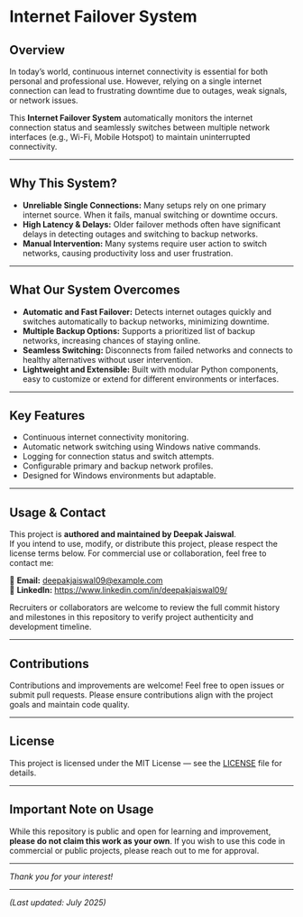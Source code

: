 # Internet Failover System

## Overview

In today’s world, continuous internet connectivity is essential for both personal and professional use. However, relying on a single internet connection can lead to frustrating downtime due to outages, weak signals, or network issues.

This **Internet Failover System** automatically monitors the internet connection status and seamlessly switches between multiple network interfaces (e.g., Wi-Fi, Mobile Hotspot) to maintain uninterrupted connectivity.

---

## Why This System?

- **Unreliable Single Connections:** Many setups rely on one primary internet source. When it fails, manual switching or downtime occurs.
- **High Latency & Delays:** Older failover methods often have significant delays in detecting outages and switching to backup networks.
- **Manual Intervention:** Many systems require user action to switch networks, causing productivity loss and user frustration.

---

## What Our System Overcomes

- **Automatic and Fast Failover:** Detects internet outages quickly and switches automatically to backup networks, minimizing downtime.
- **Multiple Backup Options:** Supports a prioritized list of backup networks, increasing chances of staying online.
- **Seamless Switching:** Disconnects from failed networks and connects to healthy alternatives without user intervention.
- **Lightweight and Extensible:** Built with modular Python components, easy to customize or extend for different environments or interfaces.

---

## Key Features

- Continuous internet connectivity monitoring.
- Automatic network switching using Windows native commands.
- Logging for connection status and switch attempts.
- Configurable primary and backup network profiles.
- Designed for Windows environments but adaptable.

---

## Usage & Contact

This project is **authored and maintained by Deepak Jaiswal**.  
If you intend to use, modify, or distribute this project, please respect the license terms below. For commercial use or collaboration, feel free to contact me:  

📧 **Email:** deepakjaiswal09@example.com  
🔗 **LinkedIn:** https://www.linkedin.com/in/deepakjaiswal09/  

Recruiters or collaborators are welcome to review the full commit history and milestones in this repository to verify project authenticity and development timeline.

---

## Contributions

Contributions and improvements are welcome! Feel free to open issues or submit pull requests. Please ensure contributions align with the project goals and maintain code quality.

---

## License

This project is licensed under the MIT License — see the [LICENSE](LICENSE) file for details.

---

## Important Note on Usage

While this repository is public and open for learning and improvement, **please do not claim this work as your own**. If you wish to use this code in commercial or public projects, please reach out to me for approval.

---

*Thank you for your interest!*

---

*(Last updated: July 2025)*  
